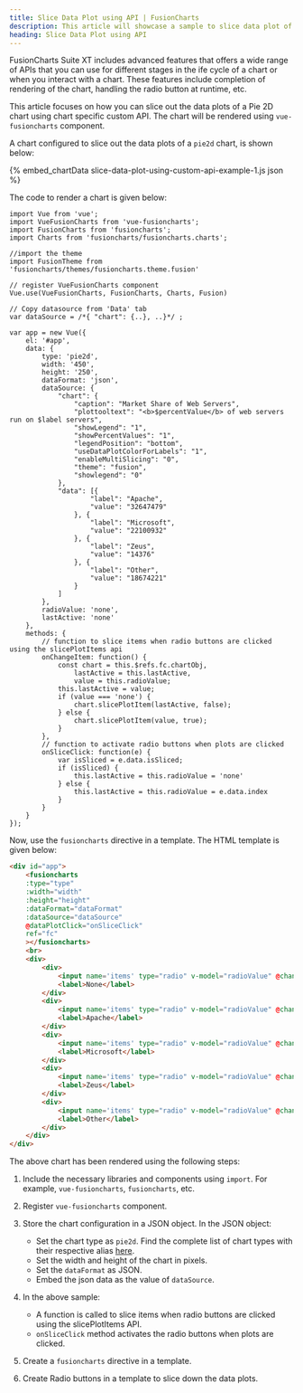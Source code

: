 ```yaml
---
title: Slice Data Plot using API | FusionCharts
description: This article will showcase a sample to slice data plot of the pie chart using chart specific custom API .
heading: Slice Data Plot using API
---
```


FusionCharts Suite XT includes advanced features that offers a wide range of APIs that you can use for different stages in the ife cycle of a chart or when you interact with a chart. These features include completion of rendering of the chart, handling the radio button at runtime, etc.

This article focuses on how you can slice out the data plots of a Pie 2D chart using chart specific custom API. The chart will be rendered using `vue-fusioncharts` component. 

A chart configured to slice out the data plots of a `pie2d` chart, is shown below:

{% embed_chartData slice-data-plot-using-custom-api-example-1.js json %}

The code to render a chart is given below:

```
import Vue from 'vue';
import VueFusionCharts from 'vue-fusioncharts';
import FusionCharts from 'fusioncharts';
import Charts from 'fusioncharts/fusioncharts.charts';

//import the theme
import FusionTheme from 'fusioncharts/themes/fusioncharts.theme.fusion'

// register VueFusionCharts component
Vue.use(VueFusionCharts, FusionCharts, Charts, Fusion)

// Copy datasource from 'Data' tab
var dataSource = /*{ "chart": {..}, ..}*/ ;

var app = new Vue({
    el: '#app',
    data: {
        type: 'pie2d',
        width: '450',
        height: '250',
        dataFormat: 'json',
        dataSource: {
            "chart": {
                "caption": "Market Share of Web Servers",
                "plottooltext": "<b>$percentValue</b> of web servers run on $label servers",
                "showLegend": "1",
                "showPercentValues": "1",
                "legendPosition": "bottom",
                "useDataPlotColorForLabels": "1",
                "enableMultiSlicing": "0",
                "theme": "fusion",
                "showlegend": "0"
            },
            "data": [{
                    "label": "Apache",
                    "value": "32647479"
                }, {
                    "label": "Microsoft",
                    "value": "22100932"
                }, {
                    "label": "Zeus",
                    "value": "14376"
                }, {
                    "label": "Other",
                    "value": "18674221"
                }
            ]
        },
        radioValue: 'none',
        lastActive: 'none'
    },
    methods: {
        // function to slice items when radio buttons are clicked using the slicePlotItems api
        onChangeItem: function() {
            const chart = this.$refs.fc.chartObj,
                lastActive = this.lastActive,
                value = this.radioValue;
            this.lastActive = value;
            if (value === 'none') {
                chart.slicePlotItem(lastActive, false);
            } else {
                chart.slicePlotItem(value, true);
            }
        },
        // function to activate radio buttons when plots are clicked
        onSliceClick: function(e) {
            var isSliced = e.data.isSliced;
            if (isSliced) {
                this.lastActive = this.radioValue = 'none'
            } else {
                this.lastActive = this.radioValue = e.data.index
            }
        }
    }
});
```

Now, use the `fusioncharts` directive in a template. The HTML template is given below:

```HTML
<div id="app">
    <fusioncharts
    :type="type"
    :width="width"
    :height="height"
    :dataFormat="dataFormat"
    :dataSource="dataSource"
    @dataPlotClick="onSliceClick"
    ref="fc"
    ></fusioncharts>
    <br>
    <div>
        <div>
            <input name='items' type="radio" v-model="radioValue" @change="onChangeItem" value="none" checked/>
            <label>None</label>
        </div>
        <div>
            <input name='items' type="radio" v-model="radioValue" @change="onChangeItem" value="0" />
            <label>Apache</label>
        </div>
        <div>
            <input name='items' type="radio" v-model="radioValue" @change="onChangeItem" value="1" />
            <label>Microsoft</label>
        </div>
        <div>
            <input name='items' type="radio" v-model="radioValue" @change="onChangeItem" value="2" />
            <label>Zeus</label>
        </div>
        <div>
            <input name='items' type="radio" v-model="radioValue" @change="onChangeItem" value="3" />
            <label>Other</label>
        </div>
    </div>
</div>
```

The above chart has been rendered using the following steps:

1. Include the necessary libraries and components using `import`. For example, `vue-fusioncharts`, `fusioncharts`, etc.

2. Register `vue-fusioncharts` component.

3. Store the chart configuration in a JSON object. In the JSON object:
    * Set the chart type as `pie2d`. Find the complete list of chart types with their respective alias [here](https://www.fusioncharts.com/dev/chart-guide/list-of-charts).
    * Set the width and height of the chart in pixels. 
    * Set the `dataFormat` as JSON.
    * Embed the json data as the value of `dataSource`.

4. In the above sample:
    * A function is called to slice items when radio buttons are clicked using the slicePlotItems API.
    * `onSliceClick` method activates the radio buttons when plots are clicked.

5. Create a `fusioncharts` directive in a template. 

6. Create Radio buttons in a template to slice down the data plots.